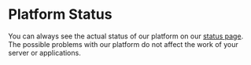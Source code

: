 # Platform Status

You can always see the actual status of our platform on our [status page](http://status.wodby.com). The possible problems with our platform do not affect the work of your server or applications.